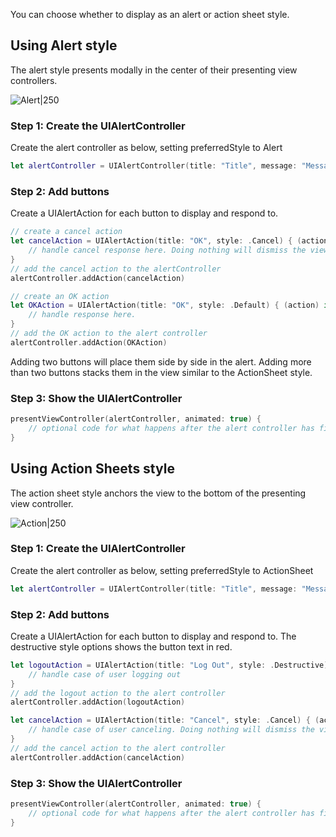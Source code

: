 You can choose whether to display as an alert or action sheet style. 

## Using Alert style

The alert style presents modally in the center of their presenting view controllers. 

![Alert|250](http://i.imgur.com/cMAZh9H.gif)

### Step 1: Create the UIAlertController

Create the alert controller as below, setting preferredStyle to Alert

```swift
let alertController = UIAlertController(title: "Title", message: "Message", preferredStyle: .Alert)
```

### Step 2: Add buttons

Create a UIAlertAction for each button to display and respond to.

```swift
// create a cancel action
let cancelAction = UIAlertAction(title: "OK", style: .Cancel) { (action) in
    // handle cancel response here. Doing nothing will dismiss the view.
}
// add the cancel action to the alertController
alertController.addAction(cancelAction)

// create an OK action
let OKAction = UIAlertAction(title: "OK", style: .Default) { (action) in
    // handle response here.
}
// add the OK action to the alert controller
alertController.addAction(OKAction)
```

Adding two buttons will place them side by side in the alert. Adding more than two buttons stacks them in the view similar to the ActionSheet style.


### Step 3: Show the UIAlertController

```swift
presentViewController(alertController, animated: true) {
    // optional code for what happens after the alert controller has finished presenting
}
```

## Using Action Sheets style

The action sheet style anchors the view to the bottom of the presenting view controller.

![Action|250](http://i.imgur.com/8JfoPh3.gif)

### Step 1: Create the UIAlertController

Create the alert controller as below, setting preferredStyle to ActionSheet

```swift
let alertController = UIAlertController(title: "Title", message: "Message", preferredStyle: .ActionSheet)
```

### Step 2: Add buttons

Create a UIAlertAction for each button to display and respond to. The destructive style options shows the button text in red.

```swift
let logoutAction = UIAlertAction(title: "Log Out", style: .Destructive) { (action) in
    // handle case of user logging out
}
// add the logout action to the alert controller
alertController.addAction(logoutAction)     

let cancelAction = UIAlertAction(title: "Cancel", style: .Cancel) { (action) in
    // handle case of user canceling. Doing nothing will dismiss the view.
}
// add the cancel action to the alert controller
alertController.addAction(cancelAction)
```

### Step 3: Show the UIAlertController

```swift
presentViewController(alertController, animated: true) {
    // optional code for what happens after the alert controller has finished presenting
}
```
